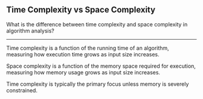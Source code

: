 ## Time Complexity vs Space Complexity

What is the difference between time complexity and space complexity in algorithm analysis?

---

Time complexity is a function of the running time of an algorithm, measuring how execution time grows as input size increases.

Space complexity is a function of the memory space required for execution, measuring how memory usage grows as input size increases.

Time complexity is typically the primary focus unless memory is severely constrained.

